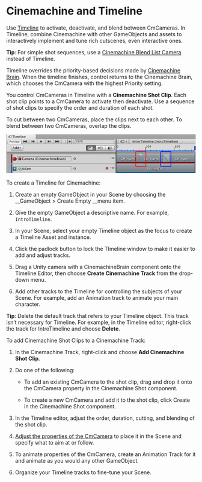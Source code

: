 # Cinemachine and Timeline

Use [Timeline](https://docs.unity3d.com/Packages/com.unity.timeline@latest) to activate, deactivate, and blend between CmCameras. In Timeline, combine Cinemachine with other GameObjects and assets to interactively implement and tune rich cutscenes, even interactive ones.

**Tip**: For simple shot sequences, use a [Cinemachine Blend List Camera](CinemachineBlendListCamera.md) instead of Timeline.

Timeline overrides the priority-based decisions made by [Cinemachine Brain](CinemachineBrain.md). When the timeline finishes, control returns to the Cinemachine Brain, which chooses the CmCamera with the highest Priority setting.

You control CmCameras in Timeline with a __Cinemachine Shot Clip__. Each shot clip points to a CmCamera to activate then deactivate. Use a sequence of shot clips to specify the order and duration of each shot.

To cut between two CmCameras, place the clips next to each other. To blend between two CmCameras, overlap the clips.

![Cinemachine Shot Clips in Timeline, with a cut (red) and a blend (blue)](images/CinemachineTimelineShotClips.png)

To create a Timeline for Cinemachine:

1. Create an empty GameObject in your Scene by choosing the __GameObject > Create Empty __menu item.

2. Give the empty GameObject a descriptive name. For example, `IntroTimeline`.

3. In your Scene, select your empty Timeline object as the focus to create a Timeline Asset and instance.

4. Click the padlock button to lock the TImeline window to make it easier to add and adjust tracks.

5. Drag a Unity camera with a CinemachineBrain component onto the Timeline Editor, then choose __Create Cinemachine Track__ from the drop-down menu.

6. Add other tracks to the Timeline for controlling the subjects of your Scene.  For example, add an Animation track to animate your main character.

**Tip**: Delete the default track that refers to your Timeline object. This track isn’t necessary for Timeline. For example, in the Timeline editor, right-click the track for IntroTimeline and choose __Delete__.

To add Cinemachine Shot Clips to a Cinemachine Track:

1. In the Cinemachine Track, right-click and choose __Add Cinemachine Shot Clip__.

2. Do one of the following:

    * To add an existing CmCamera to the shot clip, drag and drop it onto the CmCamera property in the Cinemachine Shot component.

    * To create a new CmCamera and add it to the shot clip, click Create in the Cinemachine Shot component.

3. In the Timeline editor, adjust the order, duration, cutting, and blending of the shot clip.

4. [Adjust the properties of the CmCamera](CmCamera.md) to place it in the Scene and specify what to aim at or follow.

5. To animate properties of the CmCamera, create an Animation Track for it and animate as you would any other GameObject.

6. Organize your Timeline tracks to fine-tune your Scene.

